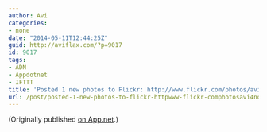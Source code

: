 ```yaml
---
author: Avi
categories:
- none
date: "2014-05-11T12:44:25Z"
guid: http://aviflax.com/?p=9017
id: 9017
tags:
- ADN
- Appdotnet
- IFTTT
title: 'Posted 1 new photos to Flickr: http://www.flickr.com/photos/avi4now/'
url: /post/posted-1-new-photos-to-flickr-httpwww-flickr-comphotosavi4now-10/
---
```

(Originally published [on App.net](http://alpha.app.net/aviflax/post/30236625).)